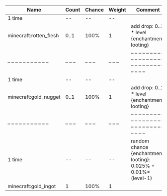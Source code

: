 | Name                   | Count | Chance | Weight | Comment                                                        |
| ---------------------- | ----- | ------ | ------ | -------------------------------------------------------------- |
| 1 time                 |    -- |     -- |     -- |                                                                |
| minecraft:rotten_flesh |  0..1 |   100% |      1 | add drop: 0..1 * level {enchantment: looting}                  |
| – – – – – – – – – – –  | – – – | – – –  | – – –  | – – – – – – – – – – – – – – – – – – – – – – – – – – – – – – –  |
| 1 time                 |    -- |     -- |     -- |                                                                |
| minecraft:gold_nugget  |  0..1 |   100% |      1 | add drop: 0..1 * level {enchantment: looting}                  |
| – – – – – – – – – – –  | – – – | – – –  | – – –  | – – – – – – – – – – – – – – – – – – – – – – – – – – – – – – –  |
| 1 time                 |    -- |     -- |     -- | random chance {enchantment: looting}: 0.025% + 0.01%*(level-1) |
| minecraft:gold_ingot   |     1 |   100% |      1 |                                                                |